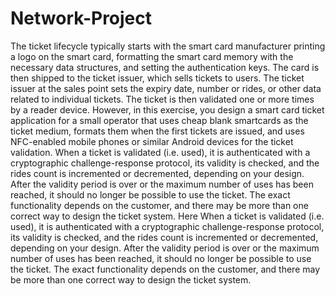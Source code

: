 # Network-Project

The ticket lifecycle typically starts with the smart card manufacturer printing a logo on the smart card, formatting the smart card memory with the necessary data structures, and setting the authentication keys. The card is then shipped to the ticket issuer, which sells tickets to users. The ticket issuer at the sales point sets the expiry date, number or rides, or other data related to individual tickets. The ticket is then validated one or more times by a reader device. However, in this exercise, you design a smart card ticket application for a small operator that uses cheap blank smartcards as the ticket medium, formats them when the first tickets are issued, and uses NFC-enabled mobile phones or similar Android devices for the ticket validation.
When a ticket is validated (i.e. used), it is authenticated with a cryptographic challenge-response protocol, its validity is checked, and the rides count is incremented or decremented, depending on your design. After the validity period is over or the maximum number of uses has been reached, it should no longer be possible to use the ticket. The exact functionality depends on the customer, and there may be more than one correct way to design the ticket system.
Here
When a ticket is validated (i.e. used), it is authenticated with a cryptographic challenge-response protocol, its validity is checked, and the rides count is incremented or decremented, depending on your design. After the validity period is over or the maximum number of uses has been reached, it should no longer be possible to use the ticket. The exact functionality depends on the customer, and there may be more than one correct way to design the ticket system.
